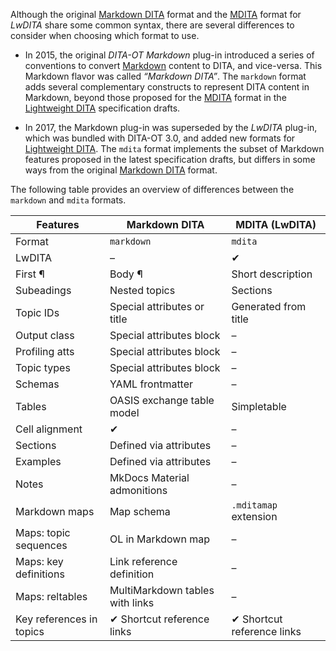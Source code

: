 Although the original [Markdown DITA](./Markdown-syntax-reference.md) format and the [MDITA](./MDITA-syntax-reference.md) format for _LwDITA_ share some common syntax, there are several differences to consider when choosing which format to use.

<!-- Re-use short descriptions from syntax topics -->

- In 2015, the original _DITA-OT Markdown_ plug-in introduced a series of conventions to convert [Markdown] content to DITA, and vice-versa. This Markdown flavor was called _“Markdown DITA”_. The `markdown` format adds several complementary constructs to represent DITA content in Markdown, beyond those proposed for the [MDITA](./MDITA-syntax-reference.md) format in the [Lightweight DITA][LwDITA] specification drafts.

- In 2017, the Markdown plug-in was superseded by the _LwDITA_ plug-in, which was bundled with DITA-OT 3.0, and added new formats for [Lightweight DITA][LwDITA]. The `mdita` format implements the subset of Markdown features proposed in the latest specification drafts, but differs in some ways from the original [Markdown DITA](./Markdown-syntax-reference.md) format.

The following table provides an overview of differences between the `markdown` and `mdita` formats.

| Features                 | Markdown DITA                   | MDITA (LwDITA)             |
| ------------------------ | ------------------------------- | -------------------------- |
| Format                   | `markdown`                      | `mdita`                    |
| LwDITA                   | –                               | ✔                          |
| First ¶                  | Body ¶                          | Short description          |
| Subeadings               | Nested topics                   | Sections                   |
| Topic IDs                | Special attributes or title     | Generated from title       |
| Output class             | Special attributes block        | –                          |
| Profiling atts           | Special attributes block        | –                          |
| Topic types              | Special attributes block        | –                          |
| Schemas                  | YAML frontmatter                | –                          |
| Tables                   | OASIS exchange table model      | Simpletable                |
| Cell alignment           | ✔                               | –                          |
| Sections                 | Defined via attributes          | –                          |
| Examples                 | Defined via attributes          | –                          |
| Notes                    | MkDocs Material admonitions     | –                          |
| Markdown maps            | Map schema                      | `.mditamap` extension      |
| Maps: topic sequences    | OL in Markdown map              | –                          |
| Maps: key definitions    | Link reference definition       | –                          |
| Maps: reltables          | MultiMarkdown tables with links | –                          |
| Key references in topics | ✔ Shortcut reference links      | ✔ Shortcut reference links |

[Markdown]: https://daringfireball.net/projects/markdown/
[LwDITA]: https://docs.oasis-open.org/dita/LwDITA/v1.0/cn01/
